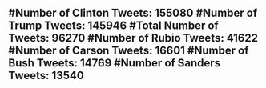 #Number of Clinton Tweets: 155080
#Number of Trump Tweets: 145946
#Total Number of Tweets: 96270 
#Number of Rubio Tweets: 41622
#Number of Carson Tweets: 16601
#Number of Bush Tweets: 14769
#Number of Sanders Tweets: 13540
---
